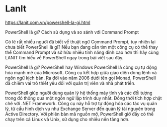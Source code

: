 # Lanlt

https://lanit.com.vn/powershell-la-gi.html


PowerShell là gì? Cách sử dụng và so sánh với Command Prompt

Có lẽ rất nhiều người đã biết về thuật ngữ Command Prompt, tuy nhiên lại chưa biết PowerShell là gì? Nếu bạn đang cần tìm một công cụ có thể thay thể Command Prompt và sở hữu nhiều tính năng đỉnh cao hơn thì hãy cùng LANIT tìm hiểu về PowerShell ngay trong bài viết sau đây.

PowerShell là gì?
PowerShell hay Windows PowerShell là công cụ tự động hóa mạnh mẽ của Microsoft. Công cụ kết hợp giữa giao diện dòng lệnh và ngôn ngữ kịch bản. Ra đời vào năm 2006 dưới tên gọi Monad, PowerShell đã chiếm vai trò thiết yếu đối với quản trị viên và nhà phát triển.

PowerShell giúp người dùng quản lý hệ thống máy tính và các đối tượng trong đó thông qua một ngôn ngữ lập trình duy nhất. Đồng thời tích hợp chặt chẽ với .NET Framework. Công cụ này hỗ trợ tự động hóa các tác vụ quản lý, từ cấu hình dịch vụ như Exchange Server đến quản lý tài nguyên trong Active Directory. Với phiên bản mã nguồn mở, PowerShell giờ đây có thể chạy trên cả Linux và Unix, sử dụng cho nhiều nền tảng hơn.
